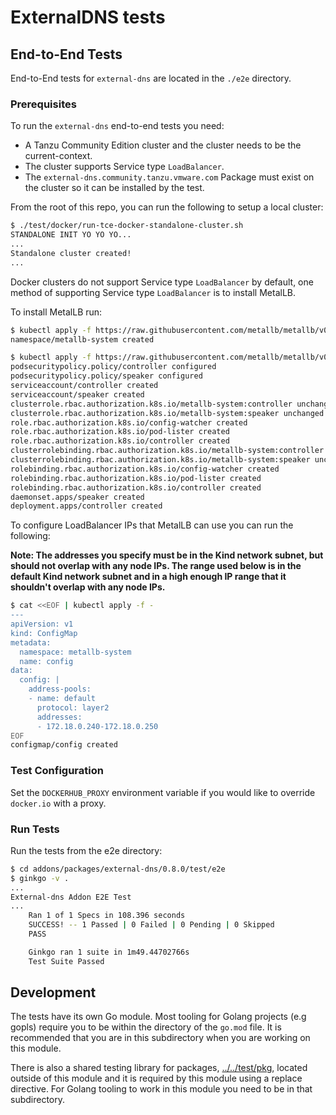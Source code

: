 # ExternalDNS tests

## End-to-End Tests

End-to-End tests for `external-dns` are located in the `./e2e` directory.

### Prerequisites

To run the `external-dns` end-to-end tests you need:

* A Tanzu Community Edition cluster and the cluster needs to be the current-context.
* The cluster supports Service type `LoadBalancer`.
* The `external-dns.community.tanzu.vmware.com` Package must exist on the
  cluster so it can be installed by the test.

From the root of this repo, you can run the following to setup a local cluster:

```bash
$ ./test/docker/run-tce-docker-standalone-cluster.sh
STANDALONE INIT YO YO YO...
...
Standalone cluster created!
...
```

Docker clusters do not support Service type `LoadBalancer` by default, one
method of supporting Service type `LoadBalancer` is to install MetalLB.

To install MetalLB run:

```bash
$ kubectl apply -f https://raw.githubusercontent.com/metallb/metallb/v0.10.2/manifests/namespace.yaml
namespace/metallb-system created
```

```bash
$ kubectl apply -f https://raw.githubusercontent.com/metallb/metallb/v0.10.2/manifests/metallb.yaml
podsecuritypolicy.policy/controller configured
podsecuritypolicy.policy/speaker configured
serviceaccount/controller created
serviceaccount/speaker created
clusterrole.rbac.authorization.k8s.io/metallb-system:controller unchanged
clusterrole.rbac.authorization.k8s.io/metallb-system:speaker unchanged
role.rbac.authorization.k8s.io/config-watcher created
role.rbac.authorization.k8s.io/pod-lister created
role.rbac.authorization.k8s.io/controller created
clusterrolebinding.rbac.authorization.k8s.io/metallb-system:controller unchanged
clusterrolebinding.rbac.authorization.k8s.io/metallb-system:speaker unchanged
rolebinding.rbac.authorization.k8s.io/config-watcher created
rolebinding.rbac.authorization.k8s.io/pod-lister created
rolebinding.rbac.authorization.k8s.io/controller created
daemonset.apps/speaker created
deployment.apps/controller created
```

To configure LoadBalancer IPs that MetalLB can use you can run the following:

**Note: The addresses you specify must be in the Kind network subnet, but should
not overlap with any node IPs. The range used below is in the default Kind
network subnet and in a high enough IP range that it shouldn't overlap with any
node IPs.**

```bash
$ cat <<EOF | kubectl apply -f -
---
apiVersion: v1
kind: ConfigMap
metadata:
  namespace: metallb-system
  name: config
data:
  config: |
    address-pools:
    - name: default
      protocol: layer2
      addresses:
      - 172.18.0.240-172.18.0.250
EOF
configmap/config created
```

### Test Configuration

Set the `DOCKERHUB_PROXY` environment variable if you would like to override
`docker.io` with a proxy.

### Run Tests

Run the tests from the e2e directory:

```bash
$ cd addons/packages/external-dns/0.8.0/test/e2e
$ ginkgo -v .
...
External-dns Addon E2E Test
...
    Ran 1 of 1 Specs in 108.396 seconds
    SUCCESS! -- 1 Passed | 0 Failed | 0 Pending | 0 Skipped
    PASS

    Ginkgo ran 1 suite in 1m49.44702766s
    Test Suite Passed
```

## Development

The tests have its own Go module. Most tooling for Golang projects (e.g gopls)
require you to be within the directory of the `go.mod` file. It is recommended
that you are in this subdirectory when you are working on this module.

There is also a shared testing library for packages,
[../../test/pkg](../../test/pkg), located outside of this module and it is
required by this module using a replace directive. For Golang tooling to work in
this module you need to be in that subdirectory.
